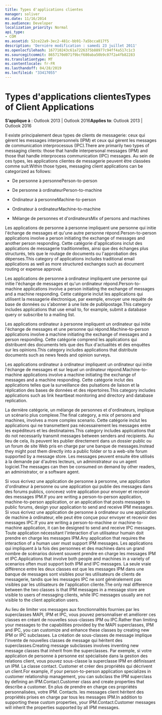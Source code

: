 ```yaml
---
title: Types d'applications clientes
manager: soliver
ms.date: 11/16/2014
ms.audience: Developer
localization_priority: Normal
api_type:
- COM
ms.assetid: 52ce22a9-3ec2-481c-bb91-7a5bcca817f5
description: 'Derniére modification : samedi 23 juillet 2011'
ms.openlocfilehash: 167710243c61a7226375b88977c94ff4a517c1c3
ms.sourcegitcommit: 8657170d071f9bcf680aba50b9c07f2a4fb82283
ms.translationtype: MT
ms.contentlocale: fr-FR
ms.lasthandoff: 04/28/2019
ms.locfileid: "33417055"
---
```

# <a name="types-of-client-applications"></a><span data-ttu-id="fc987-103">Types d'applications clientes</span><span class="sxs-lookup"><span data-stu-id="fc987-103">Types of Client Applications</span></span>

  
  
<span data-ttu-id="fc987-104">**S’applique à** : Outlook 2013 | Outlook 2016</span><span class="sxs-lookup"><span data-stu-id="fc987-104">**Applies to**: Outlook 2013 | Outlook 2016</span></span> 
  
<span data-ttu-id="fc987-105">Il existe principalement deux types de clients de messagerie: ceux qui gèrent les messages interpersonnels (IPM) et ceux qui gèrent les messages de communication interprocessus (IPC).</span><span class="sxs-lookup"><span data-stu-id="fc987-105">There are primarily two types of messaging clients: those that handle interpersonal messages (IPM) and those that handle interprocess communication (IPC) messages.</span></span> <span data-ttu-id="fc987-106">Au sein de ces types, les applications clientes de messagerie peuvent être classées comme suit:</span><span class="sxs-lookup"><span data-stu-id="fc987-106">Within those types, messaging client applications can be categorized as follows:</span></span>
  
- <span data-ttu-id="fc987-107">De personne à personne</span><span class="sxs-lookup"><span data-stu-id="fc987-107">Person-to-person</span></span>
    
- <span data-ttu-id="fc987-108">De personne à ordinateur</span><span class="sxs-lookup"><span data-stu-id="fc987-108">Person-to-machine</span></span>
    
- <span data-ttu-id="fc987-109">Ordinateur à personne</span><span class="sxs-lookup"><span data-stu-id="fc987-109">Machine-to-person</span></span>
    
- <span data-ttu-id="fc987-110">Ordinateur à ordinateur</span><span class="sxs-lookup"><span data-stu-id="fc987-110">Machine-to-machine</span></span>
    
- <span data-ttu-id="fc987-111">Mélange de personnes et d'ordinateurs</span><span class="sxs-lookup"><span data-stu-id="fc987-111">Mix of persons and machines</span></span>
    
<span data-ttu-id="fc987-112">Les applications de personne à personne impliquent une personne qui initie l'échange de messages et qu'une autre personne répond.</span><span class="sxs-lookup"><span data-stu-id="fc987-112">Person-to-person applications involve a person initiating the exchange of messages and another person responding.</span></span> <span data-ttu-id="fc987-113">Cette catégorie d'applications inclut des applications de messagerie traditionnelles, ainsi que des échanges plus structurés, tels que le routage de documents ou l'approbation des dépenses.</span><span class="sxs-lookup"><span data-stu-id="fc987-113">This category of applications includes traditional email applications as well as more structured exchanges such as document routing or expense approval.</span></span>
  
<span data-ttu-id="fc987-114">Les applications de personne à ordinateur impliquent une personne qui initie l'échange de messages et qu'un ordinateur répond.</span><span class="sxs-lookup"><span data-stu-id="fc987-114">Person-to-machine applications involve a person initiating the exchange of messages and a machine responding.</span></span> <span data-ttu-id="fc987-115">Cette catégorie inclut les applications qui utilisent la messagerie électronique, par exemple, envoyer une requête de base de données ou s'abonner à une liste de publipostage.</span><span class="sxs-lookup"><span data-stu-id="fc987-115">This category includes applications that use email to, for example, submit a database query or subscribe to a mailing list.</span></span>
  
<span data-ttu-id="fc987-116">Les applications ordinateur à personne impliquent un ordinateur qui initie l'échange de messages et une personne qui répond.</span><span class="sxs-lookup"><span data-stu-id="fc987-116">Machine-to-person applications involve a machine initiating the exchange of messages and a person responding.</span></span> <span data-ttu-id="fc987-117">Cette catégorie comprend les applications qui distribuent des documents tels que des flux d'actualités et des enquêtes sur les opinions.</span><span class="sxs-lookup"><span data-stu-id="fc987-117">This category includes applications that distribute documents such as news feeds and opinion surveys.</span></span>
  
<span data-ttu-id="fc987-118">Les applications ordinateur à ordinateur impliquent un ordinateur qui initie l'échange de messages et sur lequel un ordinateur répond.</span><span class="sxs-lookup"><span data-stu-id="fc987-118">Machine-to-machine applications involve a machine initiating the exchange of messages and a machine responding.</span></span> <span data-ttu-id="fc987-119">Cette catégorie inclut des applications telles que la surveillance des pulsations de liaison et la réplication des bases de données et des répertoires.</span><span class="sxs-lookup"><span data-stu-id="fc987-119">This category includes applications such as link heartbeat monitoring and directory and database replication.</span></span>
  
<span data-ttu-id="fc987-120">La dernière catégorie, un mélange de personnes et d'ordinateurs, implique un scénario plus complexe.</span><span class="sxs-lookup"><span data-stu-id="fc987-120">The final category, a mix of persons and machines, involves a more complex scenario.</span></span> <span data-ttu-id="fc987-121">Cette catégorie inclut les applications qui ne transmettent pas nécessairement les messages entre les expéditeurs et les destinataires.</span><span class="sxs-lookup"><span data-stu-id="fc987-121">This category includes applications that do not necessarily transmit messages between senders and recipients.</span></span> <span data-ttu-id="fc987-122">Au lieu de cela, ils peuvent les publier directement dans un dossier public ou un forum de site Web pris en charge par une banque de messages.</span><span class="sxs-lookup"><span data-stu-id="fc987-122">Instead they might post them directly into a public folder or to a web-site forum supported by a message store.</span></span> <span data-ttu-id="fc987-123">Les messages peuvent ensuite être utilisés à la demande par d'autres lecteurs, un administrateur ou un agent logiciel.</span><span class="sxs-lookup"><span data-stu-id="fc987-123">The messages can then be consumed on demand by other readers, an administrator, or a software agent.</span></span>
  
<span data-ttu-id="fc987-124">Si vous écrivez une application de personne à personne, une application d'ordinateur à personne ou une application qui publie des messages dans des forums publics, concevez votre application pour envoyer et recevoir des messages IPM.</span><span class="sxs-lookup"><span data-stu-id="fc987-124">If you are writing a person-to-person application, machine-to-person application, or an application that posts messages to public forums, design your application to send and receive IPM messages.</span></span> <span data-ttu-id="fc987-125">Si vous écrivez une application de personne à ordinateur ou une application de machine à ordinateur, elle peut être conçue pour envoyer et recevoir des messages IPC.</span><span class="sxs-lookup"><span data-stu-id="fc987-125">If you are writing a person-to-machine or machine-to-machine application, it can be designed to send and receive IPC messages.</span></span> <span data-ttu-id="fc987-126">Toute application nécessitant l'interaction d'un utilisateur humain doit prendre en charge les messages IPM.</span><span class="sxs-lookup"><span data-stu-id="fc987-126">Any application that requires the interaction of a human user must support IPM messages.</span></span> <span data-ttu-id="fc987-127">Les applications qui impliquent à la fois des personnes et des machines dans un grand nombre de scénarios doivent souvent prendre en charge les messages IPM et IPC.</span><span class="sxs-lookup"><span data-stu-id="fc987-127">Applications that involve both people and machines in a variety of scenarios often must support both IPM and IPC messages.</span></span> <span data-ttu-id="fc987-128">La seule vraie différence entre les deux classes est que les messages IPM dans une banque de messages sont visibles pour les utilisateurs de clients de messagerie, tandis que les messages IPC ne sont généralement pas visibles par les utilisateurs de l'application cliente.</span><span class="sxs-lookup"><span data-stu-id="fc987-128">The only real difference between the two classes is that IPM messages in a message store are visible to users of messaging clients, while IPC messages usually are not visible to the client application users.</span></span> 
  
<span data-ttu-id="fc987-129">Au lieu de limiter vos messages aux fonctionnalités fournies par les superclasses MAPI, IPM et IPC, vous pouvez personnaliser et améliorer ces classes en créant de nouvelles sous-classes IPM ou IPC.</span><span class="sxs-lookup"><span data-stu-id="fc987-129">Rather than limiting your messages to the capabilities provided by the MAPI superclasses, IPM and IPC, you can customize and enhance these classes by creating new IPM or IPC subclasses.</span></span> <span data-ttu-id="fc987-130">La création de sous-classes de message implique l'invente de nouvelles classes de message qui héritent des superclasses.</span><span class="sxs-lookup"><span data-stu-id="fc987-130">Creating message subclasses involves inventing new message classes that inherit from the superclasses.</span></span> <span data-ttu-id="fc987-131">Par exemple, si votre application de personne à personne est spécialisée dans la gestion des relations client, vous pouvez sous-classe la superclasse IPM en définissant un IPM. La classe contact. Customer et créer des propriétés qui décrivent un client.</span><span class="sxs-lookup"><span data-stu-id="fc987-131">For example, if your person-to-person application specializes in customer relationship management, you can subclass the IPM superclass by defining an IPM.Contact.Customer class and create properties that describe a customer.</span></span> <span data-ttu-id="fc987-132">En plus de prendre en charge ces propriétés personnalisées, votre IPM. Contacts. les messages client héritent des propriétés prises en charge par tous les messages IPM.</span><span class="sxs-lookup"><span data-stu-id="fc987-132">In addition to supporting these custom properties, your IPM.Contact.Customer messages will inherit the properties supported by all IPM messages.</span></span>
  

